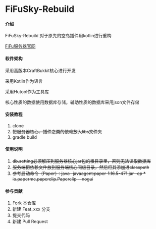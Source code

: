 # FiFuSky-Rebuild

#### 介绍
FiFuSky-Rebuild
对于原先的空岛插件用kotlin进行重构

[FiFu服务器官网](https://www.fifu.fun)

#### 软件架构
采用高版本CraftBukkit核心进行开发

采用Kotlin作为语言

采用Hutool作为工具库

核心性质的数据使用数据库存储，辅助性质的数据库采用json文件存储

#### 安装教程

1.  clone
2.  ~~把服务器核心、插件之类的依赖放入libs文件夹~~
3.  gradle build

#### 使用说明

1.  ~~db.setting必须解压到服务器核心jar包的根目录里，否则无法读取数据库~~
2.  ~~服务端把依赖文件放到服务端核心同级目录，然后将其添加进classpath~~
3.  ~~参考启动命令（Paper）：java -javaagent:paper-1.16.5-471.jar -cp * io.papermc.paperclip.Paperclip --nogui~~

#### 参与贡献

1.  Fork 本仓库
2.  新建 Feat_xxx 分支
3.  提交代码
4.  新建 Pull Request
